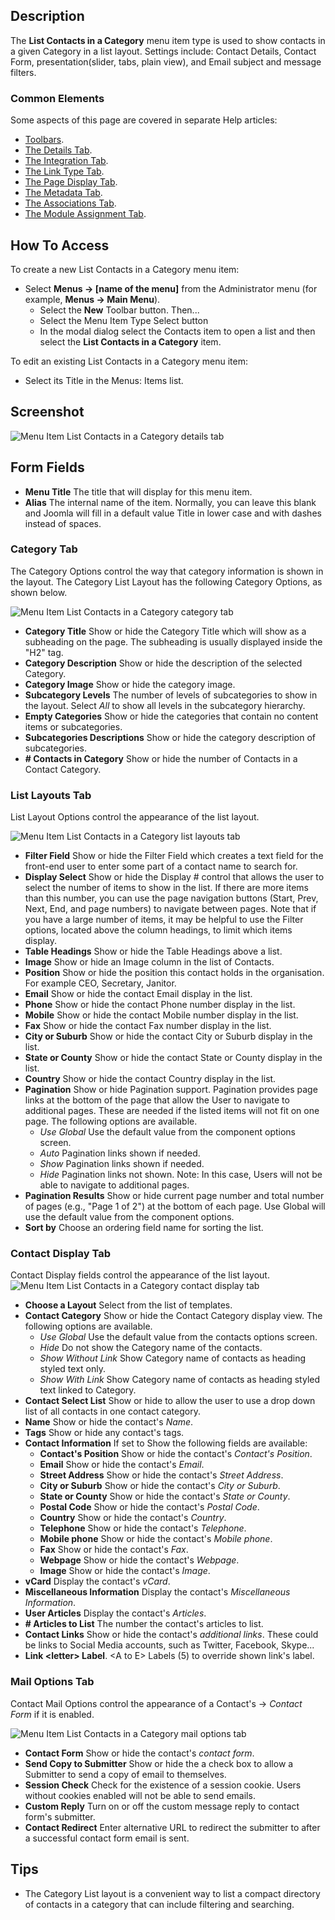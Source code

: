 <!-- Filename: Help4.x:Menu_Item:_List_Contacts_in_a_Category / Display title: List Contacts in a Category -->

## Description

The **List Contacts in a Category** menu item type is used to show
contacts in a given Category in a list layout. Settings include: Contact
Details, Contact Form, presentation(slider, tabs, plain view), and Email
subject and message filters.

### Common Elements

Some aspects of this page are covered in separate Help articles:

* [Toolbars](jdocmanual?article=help/common-elements/toolbars).
* [The Details Tab](jdocmanual?article=help/menu-items-common/menu-item-details).
* [The Integration Tab](jdocmanual?article=help/menu-items-common/menu-item-integration).
* [The Link Type Tab](jdocmanual?article=help/menu-items-common/menu-item-link-type).
* [The Page Display Tab](jdocmanual?article=help/menu-items-common/menu-item-page-display).
* [The Metadata Tab](jdocmanual?article=help/menu-items-common/menu-item-metadata).
* [The Associations Tab](jdocmanual?article=help/common-elements/edit-associations).
* [The Module Assignment Tab](jdocmanual?article=help/menu-items-common/menu-item-module-assignment).

## How To Access

To create a new List Contacts in a Category menu item:

- Select **Menus → \[name of the menu\]** from the Administrator
  menu (for example, **Menus → Main Menu**).
  - Select the **New** Toolbar button. Then...
  - Select the Menu Item Type Select button
  - In the modal dialog select the Contacts item to open a list and then
    select the **List Contacts in a Category** item.

To edit an existing List Contacts in a Category menu item:

- Select its Title in the Menus: Items list.

## Screenshot

![Menu Item List Contacts in a Category details tab](../../../en/images/menu-items/contacts-list-contacts-in-a-category-details-tab.png)

## Form Fields

- **Menu Title** The title that will display for this menu item.
- **Alias** The internal name of the item. Normally, you can leave this
  blank and Joomla will fill in a default value Title in lower case and
  with dashes instead of spaces.

### Category Tab

The Category Options control the way that category information is shown
in the layout. The Category List Layout has the following Category
Options, as shown below.

![Menu Item List Contacts in a Category category tab](../../../en/images/menu-items/contacts-list-contacts-in-a-category-category-tab.png)

- **Category Title** Show or hide the Category Title which
  will show as a subheading on the page. The subheading is usually
  displayed inside the "H2" tag.
- **Category Description** Show or hide the description of the selected
  Category.
- **Category Image** Show or hide the category image.
- **Subcategory Levels** The number of levels of subcategories to show in
  the layout. Select *All* to show all levels in the subcategory hierarchy.
- **Empty Categories** Show or hide the categories that contain no content
  items or subcategories.
- **Subcategories Descriptions** Show or hide the category description of
  subcategories.
- **\# Contacts in Category** Show or hide the number of Contacts in a
  Contact Category.

### List Layouts Tab

List Layout Options control the appearance of the list layout.

![Menu Item List Contacts in a Category list layouts tab](../../../en/images/menu-items/contacts-featured-contacts-list-layouts-tab.png)

- **Filter Field** Show or hide the Filter Field which creates a text field
  for the front-end user to enter some part of a contact name to search for.
- **Display Select** Show or hide the Display \# control that allows the user
  to select the number of items to show in the list.
    If there are more items than this number, you can use the page
    navigation buttons (Start, Prev, Next, End, and page numbers) to
    navigate between pages. Note that if you have a large number of items,
    it may be helpful to use the Filter options, located above the column
    headings, to limit which items display.
- **Table Headings** Show or hide the Table Headings above a list.
- **Image** Show or hide an Image column in the list of Contacts.
- **Position** Show or hide the position this contact holds
  in the organisation. For example CEO, Secretary, Janitor.
- **Email** Show or hide the contact Email display in the list.
- **Phone** Show or hide the contact Phone number display in the list.
- **Mobile** Show or hide the contact Mobile number display in the list.
- **Fax** Show or hide the contact Fax number display in the list.
- **City or Suburb** Show or hide the contact City or Suburb display in the
  list.
- **State or County** Show or hide the contact State or County display in the
  list.
- **Country** Show or hide the contact Country display in the list.
- **Pagination** Show or hide Pagination support. Pagination provides
  page links at the bottom of the page that allow the User to navigate
  to additional pages. These are needed if the listed items will not fit
  on one page.
    The following options are available.
    - *Use Global* Use the default value from the component options screen.
    - *Auto* Pagination links shown if needed.
    - *Show* Pagination links shown if needed.
    - *Hide* Pagination links not shown. Note: In this case, Users will not
    be able to navigate to additional pages.
- **Pagination Results** Show or hide current page number and total number of
  pages (e.g., "Page 1 of 2") at the bottom of each page. Use Global
  will use the default value from the component options.
- **Sort by** Choose an ordering field name for sorting the list.

### Contact Display Tab

Contact Display fields control the appearance of the list layout.
![Menu Item List Contacts in a Category contact display tab](../../../en/images/menu-items/contacts-featured-contacts-form-tab.png)

- **Choose a Layout** Select from the list of templates.
- **Contact Category** Show or hide the Contact Category display view.
    The following options are available.
    - *Use Global* Use the default value from the contacts options screen.
    - *Hide* Do not show the Category name of the contacts.
    - *Show Without Link* Show Category name of contacts as heading styled
      text only.
    - *Show With Link* Show Category name of contacts as heading styled text
    linked to Category.
- **Contact Select List** Show or hide to allow the user to use a drop down
  list of all contacts in one contact category.
- **Name** Show or hide the contact's *Name*.
- **Tags** Show or hide any contact's tags.
- **Contact Information** If set to Show the following fields are available:
  - **Contact's Position** Show or hide the contact's *Contact's Position*.
  - **Email** Show or hide the contact's *Email*.
  - **Street Address** Show or hide the contact's *Street Address*.
  - **City or Suburb** Show or hide the contact's *City or Suburb*.
  - **State or County** Show or hide the contact's *State or County*.
  - **Postal Code** Show or hide the contact's *Postal Code*.
  - **Country** Show or hide the contact's *Country*.
  - **Telephone** Show or hide the contact's *Telephone*.
  - **Mobile phone** Show or hide the contact's *Mobile phone*.
  - **Fax** Show or hide the contact's *Fax*.
  - **Webpage** Show or hide the contact's *Webpage*.
  - **Image** Show or hide the contact's *Image*.
- **vCard** Display the contact's *vCard*.
- **Miscellaneous Information** Display the contact's *Miscellaneous Information*.
- **User Articles** Display the contact's *Articles*.
- **\# Articles to List** The number the contact's articles to list.
- **Contact Links** Show or hide the contact's *additional links*. These could
  be links to Social Media accounts, such as Twitter, Facebook, Skype...
- **Link \<letter\> Label**. \<A to E\> Labels (5) to override shown
  link's label.

### Mail Options Tab

Contact Mail Options control the appearance of a Contact's → *Contact Form*
if it is enabled.

![Menu Item List Contacts in a Category mail options tab](../../../en/images/menu-items/contacts-featured-contacts-mail-options-tab.png)

- **Contact Form** Show or hide the contact's *contact form*.
- **Send Copy to Submitter** Show or hide the a check
  box to allow a Submitter to send a copy of email to themselves.
- **Session Check** Check for the existence of a session cookie. Users without
  cookies enabled will not be able to send emails.
- **Custom Reply** Turn on or off the custom message reply to contact form's
  submitter.
- **Contact Redirect** Enter alternative URL to redirect the submitter to
  after a successful contact form email is sent.

## Tips

- The Category List layout is a convenient way to list a compact
  directory of contacts in a category that can include filtering and
  searching.
